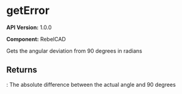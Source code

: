 # getError

**API Version:** 1.0.0

**Component:** RebelCAD

Gets the angular deviation from 90 degrees in radians

## Returns

: The absolute difference between the actual angle and 90 degrees


